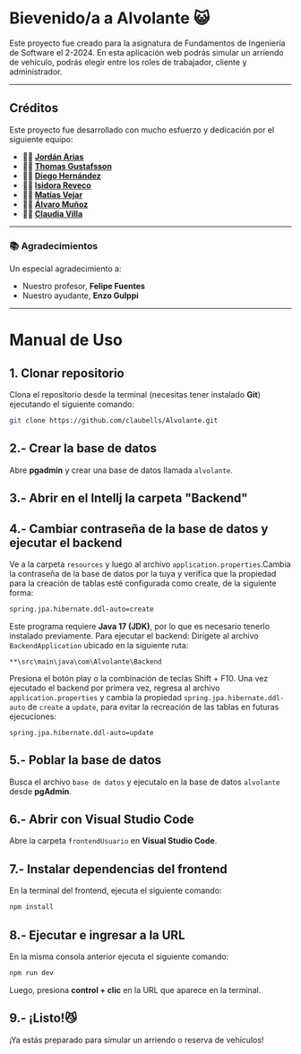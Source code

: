 # Bievenido/a a Alvolante 😺
Este proyecto fue creado para la asignatura de Fundamentos de Ingeniería de Software el 2-2024. En esta aplicación web podrás simular un arriendo de vehículo, podrás elegir entre los roles de trabajador, cliente y administrador.

---

## Créditos
Este proyecto fue desarrollado con mucho esfuerzo y dedicación por el siguiente equipo:
- **👨‍💻 [Jordán Arias](https://github.com/Jordanariash)**  
- **👨‍💻 [Thomas Gustafsson](https://github.com/Gunndur)**  
- **👨‍💻 [Diego Hernández](https://github.com/Diegomuu)**  
- **👩‍💻 [Isidora Reveco](https://github.com/IsidoraSRM)**
- **👨‍💻 [Matías Vejar](https://github.com/matiasjava)**
- **👨‍💻 [Álvaro Muñoz](https://github.com/Dante.stormblessed)**
- **👩‍💻 [Claudia Villa](https://github.com/claubells)**  

---

### 📚 Agradecimientos
Un especial agradecimiento a:  
- Nuestro profesor, **Felipe Fuentes**  
- Nuestro ayudante, **Enzo Gulppi**

---

# Manual de Uso

## 1. Clonar repositorio
Clona el repositorio desde la terminal (necesitas tener instalado **Git**) ejecutando el siguiente comando:
```bash
git clone https://github.com/claubells/Alvolante.git
```
## 2.- Crear la base de datos
Abre **pgadmin** y crear una base de datos llamada `alvolante`.
## 3.- Abrir en el Intellj la carpeta "Backend"
## 4.- Cambiar contraseña de la base de datos y ejecutar el backend
Ve a la carpeta `resources` y luego al archivo `application.properties`.Cambia la contraseña de la base de datos por la tuya y verifica que la propiedad para la creación de tablas esté configurada como create, de la siguiente forma:
```bash
spring.jpa.hibernate.ddl-auto=create
```
Este programa requiere **Java 17 (JDK)**, por lo que es necesario tenerlo instalado previamente.
Para ejecutar el backend:
Dirígete al archivo `BackendApplication` ubicado en la siguiente ruta:
```plaintext
**\src\main\java\com\Alvolante\Backend
```
Presiona el botón play o la combinación de teclas Shift + F10.
Una vez ejecutado el backend por primera vez, regresa al archivo `application.properties` y cambia la propiedad `spring.jpa.hibernate.ddl-auto` de `create` a `update`, para evitar la recreación de las tablas en futuras ejecuciones:
```properties
spring.jpa.hibernate.ddl-auto=update
```
## 5.- Poblar la base de datos
Busca el archivo `base de datos` y ejecutalo en la base de datos `alvolante` desde **pgAdmin**.
## 6.- Abrir con Visual Studio Code 
Abre la carpeta `frontendUsuario` en **Visual Studio Code**.
## 7.- Instalar dependencias del frontend
En la terminal del frontend, ejecuta el siguiente comando:
```bash
npm install
```
## 8.- Ejecutar e ingresar a la URL 
En la misma consola anterior ejecuta el siguiente comando: 
```bash
npm run dev
```
Luego, presiona **control + clic** en la URL que aparece en la terminal.
## 9.- ¡Listo!😼
¡Ya estás preparado para simular un arriendo o reserva de vehículos!
